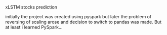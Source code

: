 xLSTM stocks prediction

initially the project was created using pyspark but later the problem of reversing of scaling
arose and decision to switch to pandas was made. But at least i learned PySpark...